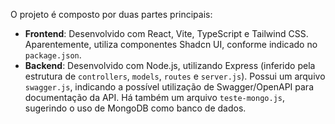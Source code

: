 


O projeto é composto por duas partes principais:

- **Frontend**: Desenvolvido com React, Vite, TypeScript e Tailwind CSS. Aparentemente, utiliza componentes Shadcn UI, conforme indicado no `package.json`.
- **Backend**: Desenvolvido com Node.js, utilizando Express (inferido pela estrutura de `controllers`, `models`, `routes` e `server.js`). Possui um arquivo `swagger.js`, indicando a possível utilização de Swagger/OpenAPI para documentação da API. Há também um arquivo `teste-mongo.js`, sugerindo o uso de MongoDB como banco de dados.

